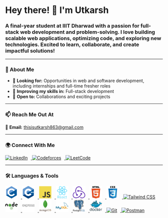 <h1 >Hey there! 👋 I'm Utkarsh</h1>

<h3 >
    A final-year student at IIIT Dharwad with a passion for full-stack web development and problem-solving. 
    I love building scalable web applications, optimizing code, and exploring new technologies. 
    Excited to learn, collaborate, and create impactful solutions!
</h3>

---

### 🚀 About Me  
- 🎯 **Looking for:** Opportunities in web and software development, including internships and full-time fresher roles  
- 🔭 **Improving my skills in:** Full-stack development  
- 🤝 **Open to:** Collaborations and exciting projects  

---

### 📫 Reach Me Out At  
📧 **Email:** [thisisutkarsh863@gmail.com](mailto:thisisutkarsh863@gmail.com)

---

### 🌍 Connect With Me  
<p align="left">
    <a href="https://linkedin.com/in/utkarsh-s-67812q" target="_blank">
        <img style="margin-right: 10px;" src="https://raw.githubusercontent.com/rahuldkjain/github-profile-readme-generator/master/src/images/icons/Social/linked-in-alt.svg" alt="LinkedIn" height="30" width="40"/>
    </a>
    <a href="https://codeforces.com/profile/skj02" target="_blank">
        <img style="margin-right: 10px;" src="https://raw.githubusercontent.com/rahuldkjain/github-profile-readme-generator/master/src/images/icons/Social/codeforces.svg" alt="Codeforces" height="30" width="40"/>
    </a>
    <a href="https://www.leetcode.com/utkarsh0codes" target="_blank">
        <img style="margin-right: 10px;" src="https://raw.githubusercontent.com/rahuldkjain/github-profile-readme-generator/master/src/images/icons/Social/leet-code.svg" alt="LeetCode" height="30" width="40"/>
    </a>
</p>

---

### 🛠️ Languages & Tools  
<p align="left">
    <a href="https://www.cprogramming.com/" target="_blank">
        <img style="margin-right: 10px;" src="https://raw.githubusercontent.com/devicons/devicon/master/icons/c/c-original.svg" alt="C" width="40" height="40"/>
    </a>
    <a href="https://www.w3schools.com/cpp/" target="_blank">
        <img style="margin-right: 10px;" src="https://raw.githubusercontent.com/devicons/devicon/master/icons/cplusplus/cplusplus-original.svg" alt="C++" width="40" height="40"/>
    </a>
    <a href="https://developer.mozilla.org/en-US/docs/Web/JavaScript" target="_blank">
        <img style="margin-right: 10px;" src="https://raw.githubusercontent.com/devicons/devicon/master/icons/javascript/javascript-original.svg" alt="JavaScript" width="40" height="40"/>
    </a>
    <a href="https://reactjs.org/" target="_blank">
        <img style="margin-right: 10px;" src="https://raw.githubusercontent.com/devicons/devicon/master/icons/react/react-original-wordmark.svg" alt="React" width="40" height="40"/>
    </a>
    <a href="https://redux.js.org" target="_blank">
        <img style="margin-right: 10px;" src="https://raw.githubusercontent.com/devicons/devicon/master/icons/redux/redux-original.svg" alt="Redux" width="40" height="40"/>
    </a>
    <a href="https://www.w3.org/html/" target="_blank">
        <img style="margin-right: 10px;" src="https://raw.githubusercontent.com/devicons/devicon/master/icons/html5/html5-original-wordmark.svg" alt="HTML5" width="40" height="40"/>
    </a>
    <a href="https://www.w3schools.com/css/" target="_blank">
        <img style="margin-right: 10px;" src="https://raw.githubusercontent.com/devicons/devicon/master/icons/css3/css3-original-wordmark.svg" alt="CSS3" width="40" height="40"/>
    </a>
    <a href="https://tailwindcss.com/" target="_blank">
        <img style="margin-right: 10px;" src="https://www.vectorlogo.zone/logos/tailwindcss/tailwindcss-icon.svg" alt="Tailwind CSS" width="40" height="40"/>
    </a>
    <a href="https://nodejs.org" target="_blank">
        <img style="margin-right: 10px;" src="https://raw.githubusercontent.com/devicons/devicon/master/icons/nodejs/nodejs-original-wordmark.svg" alt="Node.js" width="40" height="40"/>
    </a>
    <a href="https://expressjs.com" target="_blank">
        <img style="margin-right: 10px;" src="https://raw.githubusercontent.com/devicons/devicon/master/icons/express/express-original-wordmark.svg" alt="Express.js" width="40" height="40"/>
    </a>
    <a href="https://www.mongodb.com/" target="_blank">
        <img style="margin-right: 10px;" src="https://raw.githubusercontent.com/devicons/devicon/master/icons/mongodb/mongodb-original-wordmark.svg" alt="MongoDB" width="40" height="40"/>
    </a>
    <a href="https://www.mysql.com/" target="_blank">
        <img style="margin-right: 10px;" src="https://raw.githubusercontent.com/devicons/devicon/master/icons/mysql/mysql-original-wordmark.svg" alt="MySQL" width="40" height="40"/>
    </a>
    <a href="https://www.postgresql.org" target="_blank">
        <img style="margin-right: 10px;" src="https://raw.githubusercontent.com/devicons/devicon/master/icons/postgresql/postgresql-original-wordmark.svg" alt="PostgreSQL" width="40" height="40"/>
    </a>
    <a href="https://www.docker.com/" target="_blank">
        <img style="margin-right: 10px;" src="https://raw.githubusercontent.com/devicons/devicon/master/icons/docker/docker-original-wordmark.svg" alt="Docker" width="40" height="40"/>
    </a>
    <a href="https://git-scm.com/" target="_blank">
        <img style="margin-right: 10px;" src="https://www.vectorlogo.zone/logos/git-scm/git-scm-icon.svg" alt="Git" width="40" height="40"/>
    </a>
    <a href="https://postman.com" target="_blank">
        <img style="margin-right: 10px;" src="https://www.vectorlogo.zone/logos/getpostman/getpostman-icon.svg" alt="Postman" width="40" height="40"/>
    </a>
</p>
